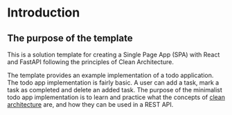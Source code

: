 # Introduction

## The purpose of the template

This is a solution template for creating a Single Page App (SPA) with React and FastAPI following the principles of Clean Architecture.

The template provides an example implementation of a todo application. The todo app implementation is fairly basic. A user can add a task, mark a task as completed and delete an added task. The purpose of the minimalist todo app implementation is to learn and practice what the concepts of [clean architecture](../contribute/development-guide/coding/01-architecture.md) are, and how they can be used in a REST API.
